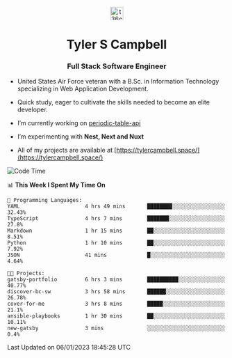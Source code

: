 <p align="center">
<a href="https://www.linkedin.com/in/t36campbell" target="blank"><img align="center" src="https://ik.imagekit.io/t36campbell/Portfolio/linkedin.png.original_m8bbGgPh6.png" alt="t36campbell" height="30" width="30" /></a>
</p>
<h1 align="center">Tyler S Campbell</h1>
<h3 align="center">Full Stack Software Engineer</h3>

* United States Air Force veteran with a B.Sc. in Information Technology specializing in Web Application Development. 

* Quick study, eager to cultivate the skills needed to become an elite developer.

* I’m currently working on [periodic-table-api](https://github.com/t36campbell/periodic-table-api)

* I’m experimenting with **Nest, Next and Nuxt**

* All of my projects are available at [https://tylercampbell.space/](https://tylercampbell.space/)

<!--START_SECTION:waka-->
![Code Time](http://img.shields.io/badge/Code%20Time-2%2C082%20hrs%205%20mins-blue)

📊 **This Week I Spent My Time On** 

```text
💬 Programming Languages: 
YAML                     4 hrs 49 mins       ████████░░░░░░░░░░░░░░░░░   32.43% 
TypeScript               4 hrs 7 mins        ███████░░░░░░░░░░░░░░░░░░   27.8% 
Markdown                 1 hr 15 mins        ██░░░░░░░░░░░░░░░░░░░░░░░   8.51% 
Python                   1 hr 10 mins        ██░░░░░░░░░░░░░░░░░░░░░░░   7.92% 
JSON                     41 mins             █░░░░░░░░░░░░░░░░░░░░░░░░   4.64%

🐱‍💻 Projects: 
gatsby-portfolio         6 hrs 3 mins        ██████████░░░░░░░░░░░░░░░   40.77% 
discover-bc-sw           3 hrs 58 mins       ██████░░░░░░░░░░░░░░░░░░░   26.78% 
cover-for-me             3 hrs 8 mins        █████░░░░░░░░░░░░░░░░░░░░   21.1% 
ansible-playbooks        1 hr 30 mins        ██░░░░░░░░░░░░░░░░░░░░░░░   10.11% 
new-gatsby               3 mins              ░░░░░░░░░░░░░░░░░░░░░░░░░   0.4%

```


 Last Updated on 06/01/2023 18:45:28 UTC
<!--END_SECTION:waka-->
